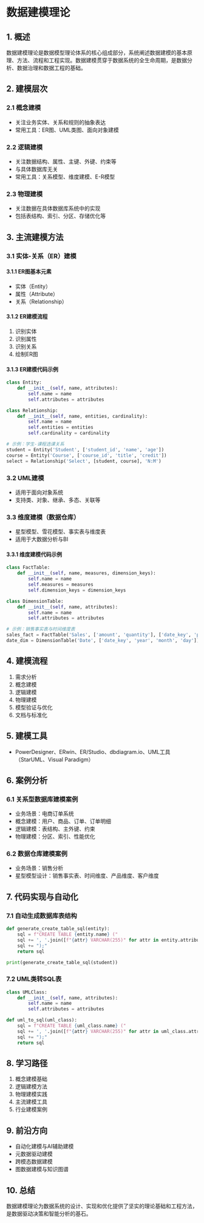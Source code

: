# 数据建模理论

## 1. 概述

数据建模理论是数据模型理论体系的核心组成部分，系统阐述数据建模的基本原理、方法、流程和工程实现。数据建模贯穿于数据系统的全生命周期，是数据分析、数据治理和数据工程的基础。

## 2. 建模层次

### 2.1 概念建模

- 关注业务实体、关系和规则的抽象表达
- 常用工具：ER图、UML类图、面向对象建模

### 2.2 逻辑建模

- 关注数据结构、属性、主键、外键、约束等
- 与具体数据库无关
- 常用工具：关系模型、维度建模、E-R模型

### 2.3 物理建模

- 关注数据在具体数据库系统中的实现
- 包括表结构、索引、分区、存储优化等

## 3. 主流建模方法

### 3.1 实体-关系（ER）建模

#### 3.1.1 ER图基本元素

- 实体（Entity）
- 属性（Attribute）
- 关系（Relationship）

#### 3.1.2 ER建模流程

1. 识别实体
2. 识别属性
3. 识别关系
4. 绘制ER图

#### 3.1.3 ER建模代码示例

```python
class Entity:
    def __init__(self, name, attributes):
        self.name = name
        self.attributes = attributes

class Relationship:
    def __init__(self, name, entities, cardinality):
        self.name = name
        self.entities = entities
        self.cardinality = cardinality

# 示例：学生-课程选课关系
student = Entity('Student', ['student_id', 'name', 'age'])
course = Entity('Course', ['course_id', 'title', 'credit'])
select = Relationship('Select', [student, course], 'N:M')
```

### 3.2 UML建模

- 适用于面向对象系统
- 支持类、对象、继承、多态、关联等

### 3.3 维度建模（数据仓库）

- 星型模型、雪花模型、事实表与维度表
- 适用于大数据分析与BI

#### 3.3.1 维度建模代码示例

```python
class FactTable:
    def __init__(self, name, measures, dimension_keys):
        self.name = name
        self.measures = measures
        self.dimension_keys = dimension_keys

class DimensionTable:
    def __init__(self, name, attributes):
        self.name = name
        self.attributes = attributes

# 示例：销售事实表与时间维度表
sales_fact = FactTable('Sales', ['amount', 'quantity'], ['date_key', 'product_key'])
date_dim = DimensionTable('Date', ['date_key', 'year', 'month', 'day'])
```

## 4. 建模流程

1. 需求分析
2. 概念建模
3. 逻辑建模
4. 物理建模
5. 模型验证与优化
6. 文档与标准化

## 5. 建模工具

- PowerDesigner、ERwin、ER/Studio、dbdiagram.io、UML工具（StarUML、Visual Paradigm）

## 6. 案例分析

### 6.1 关系型数据库建模案例

- 业务场景：电商订单系统
- 概念建模：用户、商品、订单、订单明细
- 逻辑建模：表结构、主外键、约束
- 物理建模：分区、索引、性能优化

### 6.2 数据仓库建模案例

- 业务场景：销售分析
- 星型模型设计：销售事实表、时间维度、产品维度、客户维度

## 7. 代码实现与自动化

### 7.1 自动生成数据库表结构

```python
def generate_create_table_sql(entity):
    sql = f"CREATE TABLE {entity.name} ("
    sql += ', '.join([f"{attr} VARCHAR(255)" for attr in entity.attributes])
    sql += ");"
    return sql

print(generate_create_table_sql(student))
```

### 7.2 UML类转SQL表

```python
class UMLClass:
    def __init__(self, name, attributes):
        self.name = name
        self.attributes = attributes

def uml_to_sql(uml_class):
    sql = f"CREATE TABLE {uml_class.name} ("
    sql += ', '.join([f"{attr} VARCHAR(255)" for attr in uml_class.attributes])
    sql += ");"
    return sql
```

## 8. 学习路径

1. 概念建模基础
2. 逻辑建模方法
3. 物理建模实践
4. 主流建模工具
5. 行业建模案例

## 9. 前沿方向

- 自动化建模与AI辅助建模
- 元数据驱动建模
- 跨模态数据建模
- 图数据建模与知识图谱

## 10. 总结

数据建模理论为数据系统的设计、实现和优化提供了坚实的理论基础和工程方法，是数据驱动决策和智能分析的基石。
